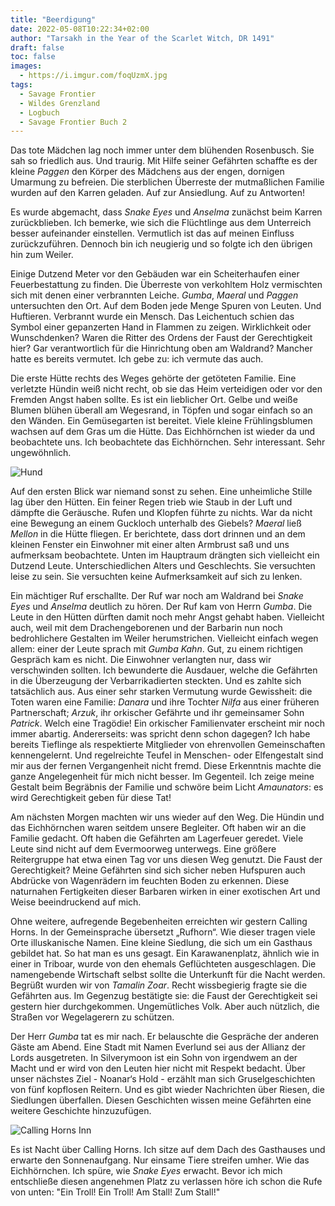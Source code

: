 ```yaml
---
title: "Beerdigung"
date: 2022-05-08T10:22:34+02:00
author: "Tarsakh in the Year of the Scarlet Witch, DR 1491"
draft: false
toc: false
images:
  - https://i.imgur.com/foqUzmX.jpg
tags: 
  - Savage Frontier
  - Wildes Grenzland
  - Logbuch
  - Savage Frontier Buch 2
---
```


Das tote Mädchen lag noch immer unter dem blühenden Rosenbusch. Sie sah so friedlich aus. Und traurig. Mit Hilfe seiner Gefährten schaffte es der kleine _Paggen_ den Körper des Mädchens aus der engen, dornigen Umarmung zu befreien. Die sterblichen Überreste der mutmaßlichen Familie wurden auf den Karren geladen. Auf zur Ansiedlung. Auf zu Antworten!

Es wurde abgemacht, dass _Snake Eyes_ und _Anselma_ zunächst beim Karren zurückblieben. Ich bemerke, wie sich die Flüchtlinge aus dem Unterreich besser aufeinander einstellen. Vermutlich ist das auf meinen Einfluss zurückzuführen. Dennoch bin ich neugierig und so folgte ich den übrigen hin zum Weiler.
 
Einige Dutzend Meter vor den Gebäuden war ein Scheiterhaufen einer Feuerbestattung zu finden. Die Überreste von verkohltem Holz vermischten sich mit denen einer verbrannten Leiche. _Gumba_, _Maeral_ und _Paggen_ untersuchten den Ort. Auf dem Boden jede Menge Spuren von Leuten. Und Huftieren. Verbrannt wurde ein Mensch. Das Leichentuch schien das Symbol einer gepanzerten Hand in Flammen zu zeigen. Wirklichkeit oder Wunschdenken? Waren die Ritter des Ordens der Faust der Gerechtigkeit hier? Gar verantwortlich für die Hinrichtung oben am Waldrand? Mancher hatte es bereits vermutet. Ich gebe zu: ich vermute das auch.
 
Die erste Hütte rechts des Weges gehörte der getöteten Familie. Eine verletzte Hündin weiß nicht recht, ob sie das Heim verteidigen oder vor den Fremden Angst haben sollte. Es ist ein lieblicher Ort. Gelbe und weiße Blumen blühen überall am Wegesrand, in Töpfen und sogar einfach so an den Wänden. Ein Gemüsegarten ist bereitet. Viele kleine Frühlingsblumen wachsen auf dem Gras um die Hütte. Das Eichhörnchen ist wieder da und beobachtete uns. Ich beobachtete das Eichhörnchen. Sehr interessant. Sehr ungewöhnlich.

![Hund](https://i.imgur.com/IAZBuOX.jpg)

Auf den ersten Blick war niemand sonst zu sehen. Eine unheimliche Stille lag über den Hütten. Ein feiner Regen trieb wie Staub in der Luft und dämpfte die Geräusche. Rufen und Klopfen führte zu nichts. War da nicht eine Bewegung an einem Guckloch unterhalb des Giebels? _Maeral_ ließ _Mellon_ in die Hütte fliegen. Er berichtete, dass dort drinnen und an dem kleinen Fenster ein Einwohner mit einer alten Armbrust saß und uns aufmerksam beobachtete. Unten im Hauptraum drängten sich vielleicht ein Dutzend Leute. Unterschiedlichen Alters und Geschlechts. Sie versuchten leise zu sein. Sie versuchten keine Aufmerksamkeit auf sich zu lenken.
 
Ein mächtiger Ruf erschallte. Der Ruf war noch am Waldrand bei _Snake Eyes_ und _Anselma_ deutlich zu hören. Der Ruf kam von Herrn _Gumba_. Die Leute in den Hütten dürften damit noch mehr Angst gehabt haben. Vielleicht auch, weil mit dem Drachengeborenen und der Barbarin nun noch bedrohlichere Gestalten im Weiler herumstrichen. Vielleicht einfach wegen allem: einer der Leute sprach mit _Gumba Kahn_. Gut, zu einem richtigen Gespräch kam es nicht. Die Einwohner verlangten nur, dass wir verschwinden sollten. Ich bewunderte die Ausdauer, welche die Gefährten in die Überzeugung der Verbarrikadierten steckten. Und es zahlte sich tatsächlich aus. Aus einer sehr starken Vermutung wurde Gewissheit: die Toten waren eine Familie: _Danara_ und ihre Tochter _Nilfa_ aus einer früheren Partnerschaft; _Arzuk_, ihr orkischer Gefährte und ihr gemeinsamer Sohn _Patrick_. Welch eine Tragödie! Ein orkischer Familienvater erscheint mir noch immer abartig. Andererseits: was spricht denn schon dagegen? Ich habe bereits Tieflinge als respektierte Mitglieder von ehrenvollen Gemeinschaften kennengelernt. Und regelreichte Teufel in Menschen- oder Elfengestalt sind mir aus der fernen Vergangenheit nicht fremd. Diese Erkenntnis machte die ganze Angelegenheit für mich nicht besser. Im Gegenteil. Ich zeige meine Gestalt beim Begräbnis der Familie und schwöre beim Licht _Amaunators_: es wird Gerechtigkeit geben für diese Tat!
 
Am nächsten Morgen machten wir uns wieder auf den Weg. Die Hündin und das Eichhörnchen waren seitdem unsere Begleiter. Oft haben wir an die Familie gedacht. Oft haben die Gefährten am Lagerfeuer geredet. Viele Leute sind nicht auf dem Evermoorweg unterwegs. Eine größere Reitergruppe hat etwa einen Tag vor uns diesen Weg genutzt. Die Faust der Gerechtigkeit? Meine Gefährten sind sich sicher neben Hufspuren auch Abdrücke von Wagenrädern im feuchten Boden zu erkennen. Diese naturnahen Fertigkeiten dieser Barbaren wirken in einer exotischen Art und Weise beeindruckend auf mich.
 
Ohne weitere, aufregende Begebenheiten erreichten wir gestern Calling Horns. In der Gemeinsprache übersetzt „Rufhorn“. Wie dieser tragen viele Orte illuskanische Namen. Eine kleine Siedlung, die sich um ein Gasthaus gebildet hat. So hat man es uns gesagt. Ein Karawanenplatz, ähnlich wie in einer in Triboar, wurde von den ehemals Geflüchteten ausgeschlagen. Die namengebende Wirtschaft selbst sollte die Unterkunft für die Nacht werden. Begrüßt wurden wir von _Tamalin Zoar_. Recht wissbegierig fragte sie die Gefährten aus. Im Gegenzug bestätigte sie: die Faust der Gerechtigkeit sei gestern hier durchgekommen. Ungemütliches Volk. Aber auch nützlich, die Straßen vor Wegelagerern zu schützen.
 
Der Herr _Gumba_ tat es mir nach. Er belauschte die Gespräche der anderen Gäste am Abend. Eine Stadt mit Namen Everlund sei aus der Allianz der Lords ausgetreten. In Silverymoon ist ein Sohn von irgendwem an der Macht und er wird von den Leuten hier nicht mit Respekt bedacht. Über unser nächstes Ziel - Noanar‘s Hold - erzählt man sich Gruselgeschichten von fünf kopflosen Reitern. Und es gibt wieder Nachrichten über Riesen, die Siedlungen überfallen. Diesen Geschichten wissen meine Gefährten eine weitere Geschichte hinzuzufügen.

![Calling Horns Inn](https://preview.redd.it/vvb32qd4els61.jpg?width=640&crop=smart&auto=webp&s=06557904de462bb6535877394a3e794c29461e0d)

Es ist Nacht über Calling Horns. Ich sitze auf dem Dach des Gasthauses und erwarte den Sonnenaufgang. Nur einsame Tiere streifen umher. Wie das Eichhörnchen. Ich spüre, wie _Snake Eyes_ erwacht. Bevor ich mich entschließe diesen angenehmen Platz zu verlassen höre ich schon die Rufe von unten: "Ein Troll! Ein Troll! Am Stall! Zum Stall!"
